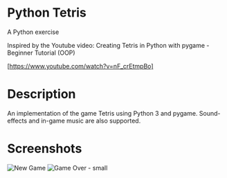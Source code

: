 # Python Tetris

A Python exercise

Inspired by the Youtube video: Creating Tetris in Python with pygame - Beginner Tutorial (OOP)

[https://www.youtube.com/watch?v=nF_crEtmpBo]

# Description
An implementation of the game Tetris using Python 3 and pygame.
Sound-effects and in-game music are also supported.

# Screenshots
![New Game](https://github.com/Barry-Fraser-Anderson/Tetris/assets/112425916/73827b37-a4cd-49cb-a03c-1c160943ffbd)
![Game Over - small](https://github.com/Barry-Fraser-Anderson/Tetris/assets/112425916/f88b1d62-209c-4b7a-8ba2-5cf1ce059399)
